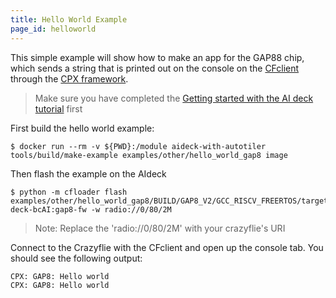 ```yaml
---
title: Hello World Example
page_id: helloworld
---
```


This simple example will show how to make an app for the GAP88 chip, which sends a string that is printed out on the console on the [CFclient](https://www.bitcraze.io/documentation/repository/crazyflie-clients-python/master/) through the [CPX framework](/docs/getting_started/cpx.md).

> Make sure you have completed the [Getting started with the AI deck tutorial](https://www.bitcraze.io/documentation/tutorials/getting-started-with-aideck/) first

First build the hello world example:

```
$ docker run --rm -v ${PWD}:/module aideck-with-autotiler tools/build/make-example examples/other/hello_world_gap8 image
```

Then flash the example on the AIdeck

```
$ python -m cfloader flash examples/other/hello_world_gap8/BUILD/GAP8_V2/GCC_RISCV_FREERTOS/target.board.devices.flash.img deck-bcAI:gap8-fw -w radio://0/80/2M
```
> Note: Replace the 'radio://0/80/2M' with your crazyflie's URI

Connect to the Crazyflie with the CFclient and open up the console tab. You should see the following output:
```
CPX: GAP8: Hello world
CPX: GAP8: Hello world
```


